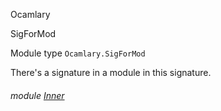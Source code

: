 Ocamlary

SigForMod

Module type `Ocamlary.SigForMod`

There's a signature in a module in this signature.

<a id="module-Inner"></a>

###### module [Inner](Ocamlary.module-type-SigForMod.Inner.md)